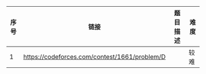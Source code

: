 |序号 |链接|      题目描述                                          | 难度|
|-----|----|-------------------------------------------------------|-----|
|1    | https://codeforces.com/contest/1661/problem/D |              |较难|